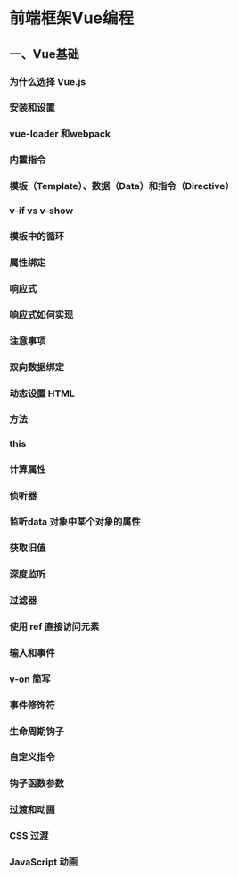 # 前端框架Vue编程

## 一、Vue基础

### 为什么选择 Vue.js 

### 安装和设置 

### vue-loader 和webpack 

### 内置指令

### 模板（Template）、数据（Data）和指令（Directive） 

### v-if vs v-show 

### 模板中的循环 

### 属性绑定 

### 响应式 

### 响应式如何实现 

### 注意事项 

### 双向数据绑定 

### 动态设置 HTML 

### 方法 

### this 

### 计算属性 

### 侦听器 

### 监听data 对象中某个对象的属性 

### 获取旧值 

### 深度监听 

### 过滤器 

### 使用 ref 直接访问元素 

### 输入和事件 

### v-on 简写 

### 事件修饰符 

### 生命周期钩子 

### 自定义指令 

### 钩子函数参数 

### 过渡和动画 

### CSS 过渡 

### JavaScript 动画 

